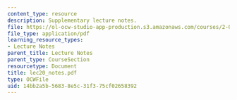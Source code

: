 ```yaml
---
content_type: resource
description: Supplementary lecture notes.
file: https://ol-ocw-studio-app-production.s3.amazonaws.com/courses/2-002-mechanics-and-materials-ii-spring-2004/14bb2a5b56838e5c31f375cf02658392_lec20_notes.pdf
file_type: application/pdf
learning_resource_types:
- Lecture Notes
parent_title: Lecture Notes
parent_type: CourseSection
resourcetype: Document
title: lec20_notes.pdf
type: OCWFile
uid: 14bb2a5b-5683-8e5c-31f3-75cf02658392
---
```

